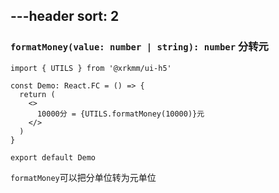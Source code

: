 
---header
sort: 2
---
### `formatMoney(value: number | string): number` 分转元

```tsx
import { UTILS } from '@xrkmm/ui-h5'

const Demo: React.FC = () => {
  return (
    <>
      10000分 = {UTILS.formatMoney(10000)}元
    </>
  )
}

export default Demo
```
`formatMoney`可以把分单位转为元单位


